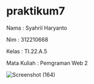 # praktikum7

﻿Nama : Syahril Haryanto
 
Nim : 312210668 

Kelas : TI.22.A.5

Mata Kuliah : Pemgraman Web 2

![Screenshot (164)](https://github.com/Syhrlhrynt/praktikum7/assets/129706370/734236df-b3e0-4704-b810-5b2260919c51)
